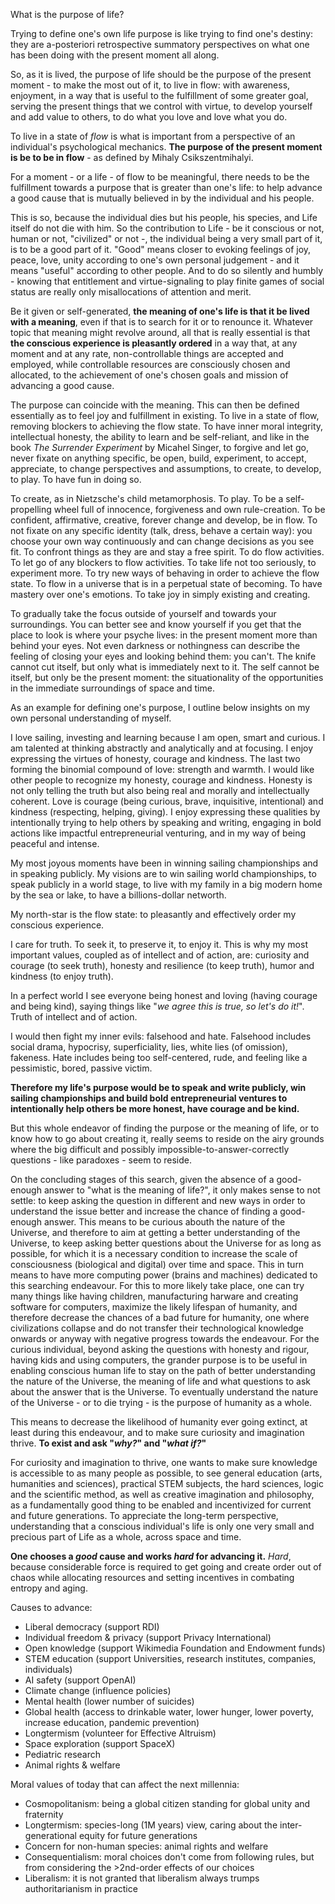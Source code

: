 What is the purpose of life?

Trying to define one's own life purpose is like trying to find one's destiny: they are a-posteriori retrospective summatory perspectives on what one has been doing with the present moment all along.

So, as it is lived, the purpose of life should be the purpose of the present moment - to make the most out of it, to live in flow: with awareness, enjoyment, in a way that is useful to the fulfillment of some greater goal, serving the present things that we control with virtue, to develop yourself and add value to others, to do what you love and love what you do.

To live in a state of *flow* is what is important from a perspective of an individual's psychological mechanics.
**The purpose of the present moment is be to be in flow** - as defined by Mihaly Csikszentmihalyi.

For a moment - or a life - of flow to be meaningful, there needs to be the fulfillment towards a purpose that is greater than one's life: to help advance a good cause that is mutually believed in by the individual and his people.

This is so, because the individual dies but his people, his species, and Life itself do not die with him.
So the contribution to Life - be it conscious or not, human or not, "civilized" or not -, the individual being a very small part of it, is to be a good part of it.
"Good" means closer to evoking feelings of joy, peace, love, unity according to one's own personal judgement - and it means "useful" according to other people.
And to do so silently and humbly - knowing that entitlement and virtue-signaling to play finite games of social status are really only misallocations of attention and merit.

Be it given or self-generated, **the meaning of one's life is that it be lived with a meaning**, even if that is to search for it or to renounce it.
Whatever topic that meaning might revolve around, all that is really essential is that **the conscious experience is pleasantly ordered** in a way that, at any moment and at any rate, non-controllable things are accepted and employed, while controllable resources are consciously chosen and allocated, to the achievement of one's chosen goals and mission of advancing a good cause.

The purpose can coincide with the meaning.
This can then be defined essentially as to feel joy and fulfillment in existing.
To live in a state of flow, removing blockers to achieving the flow state.
To have inner moral integrity, intellectual honesty, the ability to learn and be self-reliant, and like in the book *The Surrender Experiment* by Micahel Singer, to forgive and let go, never fixate on anything specific, be open, build, experiment, to accept, appreciate, to change perspectives and assumptions, to create, to develop, to play. To have fun in doing so.

To create, as in Nietzsche's child metamorphosis.
To play.
To be a self-propelling wheel full of innocence, forgiveness and own rule-creation.
To be confident, affirmative, creative, forever change and develop, be in flow.
To not fixate on any specific identity (talk, dress, behave a certain way): you choose your own way continuously and can change decisions as you see fit.
To confront things as they are and stay a free spirit.
To do flow activities.
To let go of any blockers to flow activities.
To take life not too seriously, to experiment more.
To try new ways of behaving in order to achieve the flow state.
To flow in a universe that is in a perpetual state of becoming.
To have mastery over one's emotions.
To take joy in simply existing and creating.

To gradually take the focus outside of yourself and towards your surroundings.
You can better see and know yourself if you get that the place to look is where your psyche lives: in the present moment more than behind your eyes.
Not even darkness or nothingness can describe the feeling of closing your eyes and looking behind them: you can't.
The knife cannot cut itself, but only what is immediately next to it.
The self cannot be itself, but only be the present moment: the situationality of the opportunities in the immediate surroundings of space and time.

As an example for defining one's purpose, I outline below insights on my own personal understanding of myself.

I love sailing, investing and learning because I am open, smart and curious.
I am talented at thinking abstractly and analytically and at focusing.
I enjoy expressing the virtues of honesty, courage and kindness. The last two forming the binomial compound of love: strength and warmth.
I would like other people to recognize my honesty, courage and kindness.
Honesty is not only telling the truth but also being real and morally and intellectually coherent.
Love is courage (being curious, brave, inquisitive, intentional) and kindness (respecting, helping, giving).
I enjoy expressing these qualities by intentionally trying to help others by speaking and writing, engaging in bold actions like impactful entrepreneurial venturing, and in my way of being peaceful and intense.

My most joyous moments have been in winning sailing championships and in speaking publicly.
My visions are to win sailing world championships, to speak publicly in a world stage, to live with my family in a big modern home by the sea or lake, to have a billions-dollar networth.

My north-star is the flow state: to pleasantly and effectively order my conscious experience.

I care for truth.
To seek it, to preserve it, to enjoy it.
This is why my most important values, coupled as of intellect and of action, are: curiosity and courage (to seek truth), honesty and resilience (to keep truth), humor and kindness (to enjoy truth).

In a perfect world I see everyone being honest and loving (having courage and being kind), saying things like "*we agree this is true, so let's do it!*". Truth of intellect and of action.

I would then fight my inner evils: falsehood and hate.
Falsehood includes social drama, hypocrisy, superficiality, lies, white lies (of omission), fakeness.
Hate includes being too self-centered, rude, and feeling like a pessimistic, bored, passive victim.

**Therefore my life's purpose would be to speak and write publicly, win sailing championships and build bold entrepreneurial ventures to intentionally help others be more honest, have courage and be kind.**


But this whole endeavor of finding the purpose or the meaning of life, or to know how to go about creating it, really seems to reside on the airy grounds where the big difficult and possibly impossible-to-answer-correctly questions - like paradoxes - seem to reside.

On the concluding stages of this search, given the absence of a good-enough answer to "what is the meaning of life?", it only makes sense to not settle: to keep asking the question in different and new ways in order to understand the issue better and increase the chance of finding a good-enough answer.
This means to be curious abouth the nature of the Universe, and therefore to aim at getting a better understanding of the Universe, to keep asking better questions about the Universe for as long as possible, for which it is a necessary condition to increase the scale of consciousness (biological and digital) over time and space. This in turn means to have more computing power (brains and machines) dedicated to this searching endeavour. For this to more likely take place, one can try many things like having children, manufacturing harware and creating software for computers, maximize the likely lifespan of humanity, and therefore decrease the chances of a bad future for humanity, one where civilizations collapse and do not transfer their technological knowledge onwards or anyway with negative progress towards the endeavour.
For the curious individual, beyond asking the questions with honesty and rigour, having kids and using computers, the grander purpose is to be useful in enabling conscious human life to stay on the path of better understanding the nature of the Universe, the meaning of life and what questions to ask about the answer that is the Universe.
To eventually understand the nature of the Universe - or to die trying - is the purpose of humanity as a whole.

This means to decrease the likelihood of humanity ever going extinct, at least during this endeavour, and to make sure curiosity and imagination thrive.
**To exist and ask "*why?*" and "*what if?*"**

For curiosity and imagination to thrive, one wants to make sure knowledge is accessible to as many people as possible, to see general education (arts, humanities and sciences), practical STEM subjects, the hard sciences, logic and the scientific method, as well as creative imagination and philosophy, as a fundamentally good thing to be enabled and incentivized for current and future generations.
To appreciate the long-term perspective, understanding that a conscious individual's life is only one very small and precious part of Life as a whole, across space and time.

**One chooses a *good* cause and works *hard* for advancing it.** *Hard*, because considerable force is required to get going and create order out of chaos while allocating resources and setting incentives in combating entropy and aging.

Causes to advance:
- Liberal democracy (support RDI)
- Individual freedom & privacy (support Privacy International)
- Open knowledge (support Wikimedia Foundation and Endowment funds)
- STEM education (support Universities, research institutes, companies, individuals)
- AI safety (support OpenAI)
- Climate change (influence policies)
- Mental health (lower number of suicides)
- Global health (access to drinkable water, lower hunger, lower poverty, increase education, pandemic prevention)
- Longtermism (volunteer for Effective Altruism)
- Space exploration (support SpaceX)
- Pediatric research
- Animal rights & welfare

Moral values of today that can affect the next millennia:
- Cosmopolitanism: being a global citizen standing for global unity and fraternity
- Longtermism: species-long (1M years) view, caring about the inter-generational equity for future generations
- Concern for non-human species: animal rights and welfare
- Consequentialism: moral choices don't come from following rules, but from considering the >2nd-order effects of our choices
- Liberalism: it is not granted that liberalism always trumps authoritarianism in practice
